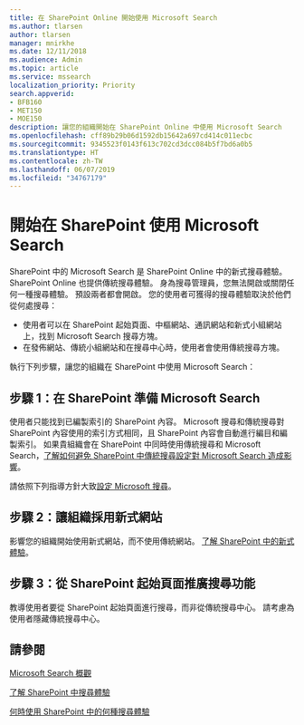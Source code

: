 ```yaml
---
title: 在 SharePoint Online 開始使用 Microsoft Search
ms.author: tlarsen
author: tlarsen
manager: mnirkhe
ms.date: 12/11/2018
ms.audience: Admin
ms.topic: article
ms.service: mssearch
localization_priority: Priority
search.appverid:
- BFB160
- MET150
- MOE150
description: 讓您的組織開始在 SharePoint Online 中使用 Microsoft Search
ms.openlocfilehash: cff89b29b06d1592db15642a697cd414c011ecbc
ms.sourcegitcommit: 9345523f0143f613c702cd3dcc084b5f7bd6a0b5
ms.translationtype: HT
ms.contentlocale: zh-TW
ms.lasthandoff: 06/07/2019
ms.locfileid: "34767179"
---
```

# <a name="get-started-with-microsoft-search-in-sharepoint"></a>開始在 SharePoint 使用 Microsoft Search

SharePoint 中的 Microsoft Search 是 SharePoint Online 中的新式搜尋體驗。 SharePoint Online 也提供傳統搜尋體驗。 身為搜尋管理員，您無法開啟或關閉任何一種搜尋體驗。 預設兩者都會開啟。 您的使用者可獲得的搜尋體驗取決於他們從何處搜尋：

- 使用者可以在 SharePoint 起始頁面、中樞網站、通訊網站和新式小組網站上，找到 Microsoft Search 搜尋方塊。
- 在發佈網站、傳統小組網站和在搜尋中心時，使用者會使用傳統搜尋方塊。

執行下列步驟，讓您的組織在 SharePoint 中使用 Microsoft Search：

## <a name="step-1-prepare-for-microsoft-search-in-sharepoint"></a>步驟 1：在 SharePoint 準備 Microsoft Search

使用者只能找到已編製索引的 SharePoint 內容。 Microsoft 搜尋和傳統搜尋對 SharePoint 內容使用的索引方式相同，且 SharePoint 內容會自動進行編目和編製索引。 如果貴組織會在 SharePoint 中同時使用傳統搜尋和 Microsoft Search，[了解如何避免 SharePoint 中傳統搜尋設定對 Microsoft Search 造成影響](https://docs.microsoft.com/sharepoint/differences-classic-modern-search)。

請依照下列指導方針大致[設定 Microsoft 搜尋](set-up-microsoft-search.md)。


## <a name="step-2-get-your-organization-to-adopt-modern-sites"></a>步驟 2：讓組織採用新式網站

影響您的組織開始使用新式網站，而不使用傳統網站。 [了解 SharePoint 中的新式體驗](https://support.office.com/article/SharePoint-classic-and-modern-experiences-5725c103-505d-4a6e-9350-300d3ec7d73f)。

## <a name="step-3-promote-searching-from-the-sharepoint-start-page"></a>步驟 3：從 SharePoint 起始頁面推廣搜尋功能

教導使用者要從 SharePoint 起始頁面進行搜尋，而非從傳統搜尋中心。 請考慮為使用者隱藏傳統搜尋中心。

## <a name="see-also"></a>請參閱
[Microsoft Search 概觀](overview-microsoft-search.md)


  [了解 SharePoint 中搜尋體驗](https://docs.microsoft.com/zh-TW/sharepoint/overview-of-search)

[何時使用 SharePoint 中的何種搜尋體驗](https://docs.microsoft.com/sharepoint/get-started-with-modern-search-experience)